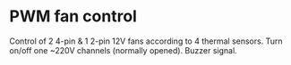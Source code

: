 # PWM fan control

Control of 2 4-pin & 1 2-pin 12V fans according to 4 thermal sensors.
Turn on/off one ~220V channels (normally opened).
Buzzer signal.
